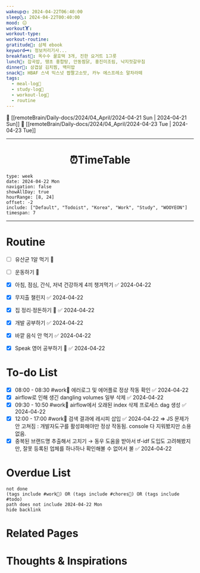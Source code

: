```yaml
---
wakeup🌞: 2024-04-22T06:40:00
sleep🌜: 2024-04-22T00:40:00
mood: 😐
workout🏋️: 
workout-type: 
workout-routine: 
gratitude🙏: 삼체 ebook
keyword🗝️: 정보처리기사...
breakfast🍳: 옥수수 꿀호떡 3개, 진한 요거트 1그릇
lunch🍚: 잡곡밥, 땡초 홍합탕, 안동찜닭, 홍진미조림, 낙지젓갈무침
dinner🥗: 삼겹살 김치찜, 백미밥
snack🍬: HBAF 스낵 믹스넛 짭짤고소맛, 카누 에스프레소 말차라떼
tags:
  - meal-log📝
  - study-log📓
  - workout-log💪
  - routine
---
```


🔺 [[remoteBrain/Daily-docs/2024/04_April/2024-04-21 Sun | 2024-04-21 Sun]]
🔻 [[remoteBrain/Daily-docs/2024/04_April/2024-04-23 Tue | 2024-04-23 Tue]]
___
<h1> <center>⏰TimeTable </center> </h1>

```gEvent
type: week
date: 2024-04-22 Mon
navigation: false
showAllDay: true
hourRange: [8, 24]
offset: -2
include: ["Default", "Todoist", "Korea", "Work", "Study", "WOOYEON"]
timespan: 7
```

--- 


# Routine 

- [ ] 유산균 1알 먹기 🔼 
- [ ] 운동하기 🔼
- [x] 아침, 점심, 간식, 저녁 건강하게 4끼 챙겨먹기 ✅ 2024-04-22
- [x] 무지출 챌린지 ✅ 2024-04-22
- [x] 집 정리·정돈하기 🔼 ✅ 2024-04-22
- [x] 개발 공부하기 ✅ 2024-04-22
- [x] 바깥 음식 안 먹기 ✅ 2024-04-22
- [x] Speak 영어 공부하기 🔼 ✅ 2024-04-22


# To-do List

- [x] 08:00 - 08:30 #work💼 에러로그 및 에어플로 정상 작동 확인 ✅ 2024-04-22
- [x] airflow로 인해 생긴 dangling volumes 일부 삭제 ✅ 2024-04-22
- [x] 09:30 - 10:50 #work💼 airflow에서 오래된 index 삭제 프로세스 dag 생성 ✅ 2024-04-22
- [x] 12:00 - 17:00 #work💼 검색 결과에 레시피 삽입 ✅ 2024-04-22
	⇒ JS 문제가 안 고쳐짐 : 개발자도구를 활성화해야만 정상 작동됨. console 다 지워봤지만 소용 없음.
- [x] 중복된 브랜드명 추출해서 고치기 → 동우 도움을 받아서 tf-idf 도입도 고려해봤지만, 잘못 등록된 업체를 하나하나 확인해볼 수 없어서 불 ✅ 2024-04-22

# Overdue List
```tasks
not done
(tags include #work💼) OR (tags include #chores🧺) OR (tags include #todo)
path does not include 2024-04-22 Mon
hide backlink
```

# Related Pages



# Thoughts & Inspirations

